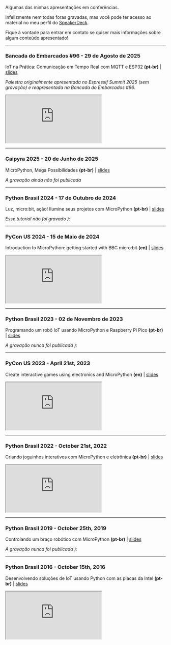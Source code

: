 <!--
.. title: Palestras e Tutoriais
.. slug: apresentações
.. status: published
.. tags:
.. category:
.. type: page
-->

Algumas das minhas apresentações em conferências.

Infelizmente nem todas foras gravadas, mas você pode ter acesso ao material no meu perfil do [SpeakerDeck](https://speakerdeck.com/julianaklulo).

Fique à vontade para entrar em contato se quiser mais informações sobre algum conteúdo apresentado!

---

### Bancada do Embarcados #96 - 29 de Agosto de 2025
IoT na Prática: Comunicação em Tempo Real com MQTT e ESP32 **(pt-br)** | [slides](https://speakerdeck.com/julianaklulo/espressif-summit-2025-sistemas-iot-com-esp2-e-comunicacao-via-mqtt)

*Palestra originalmente apresentada no Espressif Summit 2025 (sem gravação) e reapresentada na Bancada do Embarcados #96.*

<div class="ratio ratio-16x9">
  <iframe src="https://www.youtube.com/embed/DEbXrpZKX8g" 
          title="YouTube video player" 
          allow="accelerometer; autoplay; clipboard-write; encrypted-media; gyroscope; picture-in-picture; web-share" 
          allowfullscreen>
  </iframe>
</div>

---

### Caipyra 2025 - 20 de Junho de 2025
MicroPython, Mega Possibilidades **(pt-br)** | [slides](https://speakerdeck.com/julianaklulo/caipyra-2025-micropython-mega-possibilidades)

*A gravação ainda não foi publicada*

---

### Python Brasil 2024 - 17 de Outubro de 2024
Luz, micro:bit, ação! Ilumine seus projetos com MicroPython **(pt-br)** | [slides](https://speakerdeck.com/julianaklulo/python-brasil-2024-luz-micro-bit-acao-ilumine-seus-projetos-com-micropython)

*Esse tutorial não foi gravado ):*

---

### PyCon US 2024 - 15 de Maio de 2024
Introduction to MicroPython: getting started with BBC micro:bit **(en)** | [slides](https://speakerdeck.com/julianaklulo/pycon-us-2024-introduction-to-micropython-getting-started-with-bbc-micro-bit)

<div class="ratio ratio-16x9">
  <iframe src="https://www.youtube.com/embed/7g2YCygot5s" 
          title="YouTube video player" 
          allow="accelerometer; autoplay; clipboard-write; encrypted-media; gyroscope; picture-in-picture; web-share" 
          allowfullscreen>
  </iframe>
</div>

---

### Python Brasil 2023 - 02 de Novembro de 2023
Programando um robô IoT usando MicroPython e Raspberry Pi Pico **(pt-br)** | [slides](https://speakerdeck.com/julianaklulo/python-brasil-2023-programando-um-robo-iot-usando-micropython-e-raspberry-pi-pico)

*A gravação nunca foi publicada ):*

---

### PyCon US 2023 - April 21st, 2023
Create interactive games using electronics and MicroPython **(en)** | [slides](https://speakerdeck.com/julianaklulo/pycon-us-2023-create-interactive-games-using-electronics-and-micropython)

<div class="ratio ratio-16x9">
  <iframe src="https://www.youtube.com/embed/teALLngESw0" 
          title="YouTube video player" 
          allow="accelerometer; autoplay; clipboard-write; encrypted-media; gyroscope; picture-in-picture; web-share" 
          allowfullscreen>
  </iframe>
</div>

---

### Python Brasil 2022 - October 21st, 2022
Criando joguinhos interativos com MicroPython e eletrônica **(pt-br)** | [slides](https://speakerdeck.com/julianaklulo/python-brasil-2019-criando-joguinhos-interativos-com-eletronica-e-micropython)

<div class="ratio ratio-16x9">
  <iframe src="https://www.youtube.com/embed/0eqef6aCK44" 
          title="YouTube video player" 
          allow="accelerometer; autoplay; clipboard-write; encrypted-media; gyroscope; picture-in-picture; web-share" 
          allowfullscreen>
  </iframe>
</div>

---

### Python Brasil 2019 - October 25th, 2019
Controlando um braço robótico com MicroPython **(pt-br)** | [slides](https://speakerdeck.com/julianaklulo/pybr-2019-controlando-um-braco-robotico-com-micropython)

*A gravação nunca foi publicada ):*

---

### Python Brasil 2016 - October 15th, 2016
Desenvolvendo soluções de IoT usando Python com as placas da Intel **(pt-br)** | [slides](https://speakerdeck.com/julianaklulo/python-brasil-2016-desenvolvendo-solucoes-de-iot-usando-python-com-as-placas-da-intel)

<div class="ratio ratio-16x9">
  <iframe src="https://www.youtube.com/embed/L9RLlpc0QV8" 
          title="YouTube video player" 
          allow="accelerometer; autoplay; clipboard-write; encrypted-media; gyroscope; picture-in-picture; web-share" 
          allowfullscreen>
  </iframe>
</div>
